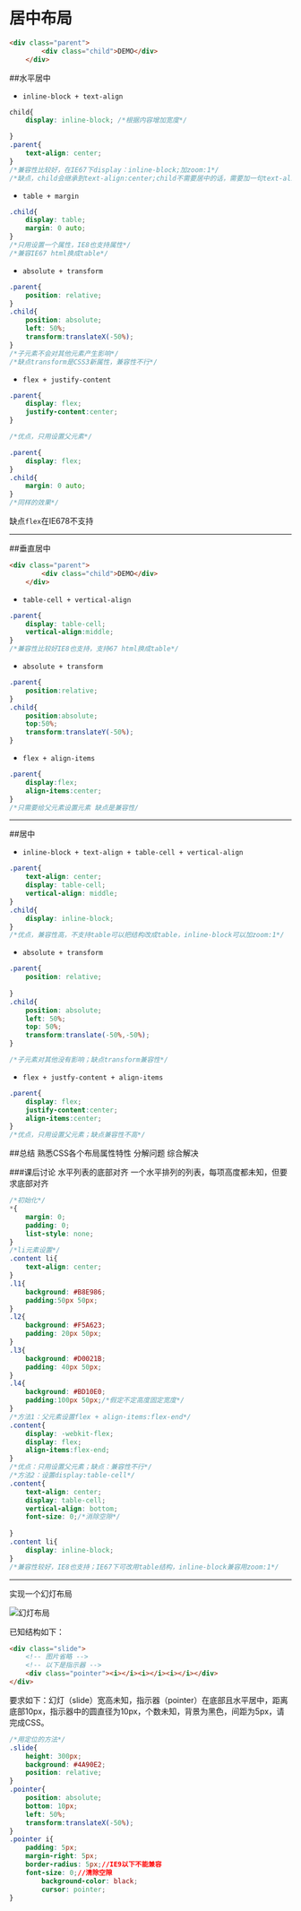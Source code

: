 # 居中布局

```html
<div class="parent">
    	<div class="child">DEMO</div>
	</div>
```


##水平居中

- ```inline-block + text-align```

```css
child{
	display: inline-block; /*根据内容增加宽度*/

}
.parent{
    text-align: center;
}
/*兼容性比较好，在IE67下display：inline-block;加zoom:1*/
/*缺点，child会继承到text-align:center;child不需要居中的话，需要加一句text-align:left;*/
```
- ```table + margin```

```css
.child{
	display: table;
	margin: 0 auto;
}
/*只用设置一个属性，IE8也支持属性*/
/*兼容IE67 html换成table*/
```
- ```absolute + transform```

```css
.parent{
	position: relative;
}
.child{
	position: absolute;
	left: 50%;
	transform:translateX(-50%);
}
/*子元素不会对其他元素产生影响*/
/*缺点transform是CSS3新属性，兼容性不行*/
```
- ```flex + justify-content```

```css
.parent{
	display: flex;
	justify-content:center; 
}

/*优点，只用设置父元素*/
```
```css
.parent{
	display: flex;
}
.child{
	margin: 0 auto;
}
/*同样的效果*/
```

缺点```flex```在IE678不支持

---

##垂直居中
```html
<div class="parent">
    	<div class="child">DEMO</div>
	</div>
```

- ```table-cell + vertical-align```

```css
.parent{
    display: table-cell;
    vertical-align:middle;
}
/*兼容性比较好IE8也支持，支持67 html换成table*/
```
- ```absolute + transform```

```css
.parent{
    position:relative;
}
.child{
    position:absolute;
    top:50%;
    transform:translateY(-50%);
}
```
- ```flex + align-items```

```css
.parent{
    display:flex;
    align-items:center;
}
/*只需要给父元素设置元素 缺点是兼容性/
```
---

##居中


- ```inline-block + text-align + table-cell + vertical-align```

```css
.parent{
	text-align: center;
	display: table-cell;
	vertical-align: middle;
}
.child{
	display: inline-block;
}
/*优点，兼容性高，不支持table可以把结构改成table，inline-block可以加zoom:1*/
```
- ```absolute + transform```

```css
.parent{
	position: relative;
	
}
.child{
	position: absolute;
	left: 50%;
	top: 50%;
	transform:translate(-50%,-50%);
}

/*子元素对其他没有影响；缺点transform兼容性*/
```
- ```flex + justfy-content + align-items```

```css
.parent{
	display: flex;
	justify-content:center;
	align-items:center;
}
/*优点，只用设置父元素；缺点兼容性不高*/
```
##总结
熟悉CSS各个布局属性特性
分解问题
综合解决

###课后讨论
水平列表的底部对齐
一个水平排列的列表，每项高度都未知，但要求底部对齐
```css
/*初始化*/
*{
    margin: 0;
    padding: 0;
    list-style: none;
}
/*li元素设置*/
.content li{
    text-align: center;
}
.l1{
    background: #B8E986;
    padding:50px 50px;
}
.l2{
    background: #F5A623;
    padding: 20px 50px;
}
.l3{
    background: #D0021B;
    padding: 40px 50px;
}
.l4{
    background: #BD10E0;
    padding:100px 50px;/*假定不定高度固定宽度*/
}
/*方法1：父元素设置flex + align-items:flex-end*/
.content{
    display: -webkit-flex;
    display: flex;
    align-items:flex-end;
}
/*优点：只用设置父元素；缺点：兼容性不行*/
/*方法2：设置display:table-cell*/
.content{
    text-align: center;
    display: table-cell;
    vertical-align: bottom;
    font-size: 0;/*消除空隙*/
 
}
.content li{
    display: inline-block;
}
/*兼容性较好，IE8也支持；IE67下可改用table结构，inline-block兼容用zoom:1*/
```


---

实现一个幻灯布局

![幻灯布局](http://i12.tietuku.com/ca3a12c44d90ffb0s.png)

已知结构如下：

```html
<div class="slide">
	<!-- 图片省略 -->
	<!-- 以下是指示器 -->
	<div class="pointer"><i></i><i></i><i></i></div>
</div>
```
要求如下：幻灯（slide）宽高未知，指示器（pointer）在底部且水平居中，距离底部10px，指示器中的圆直径为10px，个数未知，背景为黑色，间距为5px，请完成CSS。

```css
/*用定位的方法*/
.slide{
    height: 300px;
    background: #4A90E2;
    position: relative;
}
.pointer{
    position: absolute;
    bottom: 10px;
    left: 50%;
    transform:translateX(-50%);
}
.pointer i{
    padding: 5px;
    margin-right: 5px;
    border-radius: 5px;//IE9以下不能兼容
    font-size: 0;//清除空隙
        background-color: black;
        cursor: pointer;
}
```